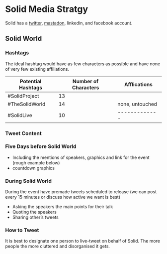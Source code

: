 # Solid Media Stratgy 

Solid has a [twitter](https://twitter.com/project_solid), [mastadon](https://mastodon.online/web/accounts/52488), linkedin, and facebook account. 

## Solid World

### Hashtags

The ideal hashtag would have as few characters as possible and have none of very few existing affiliations. 

| Potential Hashtags  | Number of Characters | Afflications |
| ------------- | ------------- |------------- |
| #SolidProject  | 13  |  |
| #TheSolidWorld  | 14  | none, untouched |
| #SolidLive | 10 |------------- |

### Tweet Content 

### Five Days before Solid World
* Including the mentions of speakers, graphics and link for the event (rough example below)
* countdown graphics 

### During Solid World 
During the event have premade tweets scheduled to release (we can post every 15 minutes or discuss how active we want is best) 
* Asking the speakers the main points for their talk
* Quoting the speakers
* Sharing other’s tweets

### How to Tweet
It is best to designate one person to live-tweet on behalf of Solid. The more people the more cluttered and disorganised it gets.
